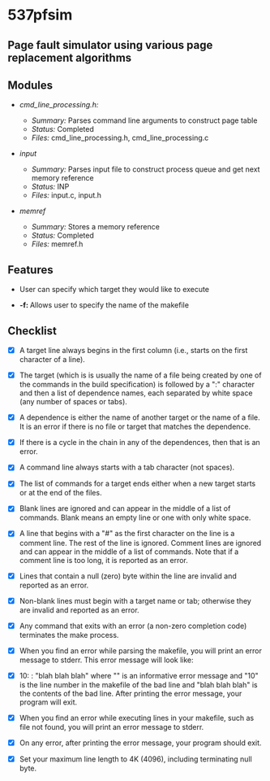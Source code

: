 # 537pfsim

## Page fault simulator using various page replacement algorithms

## Modules

- *cmd_line_processing.h:* 
	- *Summary:* Parses command line arguments to construct page table
	- *Status:* Completed
	- *Files:* cmd\_line\_processing.h, cmd\_line\_processing.c

- *input*
	- *Summary:* Parses input file to construct process queue and get next memory reference
	- *Status:* INP
	- *Files:* input.c, input.h

- *memref*
	- *Summary:* Stores a memory reference
	- *Status:* Completed
	- *Files:* memref.h

## Features

- User can specify which target they would like to execute

- **-f: <fname>** Allows user to specify the name of the makefile

## Checklist


- [x] A target line always begins in the first column (i.e., starts on the first character of a line).
- [x] The target (which is is usually the name of a file being created by one of the commands in the build specification) is followed by a ":" character and then a list of dependence names, each separated by white space (any number of spaces or tabs).
- [x] A dependence is either the name of another target or the name of a file. It is an error if there is no file or target that matches the dependence.
- [x] If there is a cycle in the chain in any of the dependences, then that is an error.
- [x] A command line always starts with a tab character (not spaces).
- [x] The list of commands for a target ends either when a new target starts or at the end of the files.
- [x] Blank lines are ignored and can appear in the middle of a list of commands. Blank means an empty line or one with only white space.
- [x] A line that begins with a "#" as the first character on the line is a comment line. The rest of the line is ignored. Comment lines are ignored and can appear in the middle of a list of commands. Note that if a comment line is too long, it is reported as an error.
- [x] Lines that contain a null (zero) byte within the line are invalid and reported as an error.
- [x] Non-blank lines must begin with a target name or tab; otherwise they are invalid and reported as an error.
- [x] Any command that exits with an error (a non-zero completion code) terminates the make process.
- [x] When you find an error while parsing the makefile, you will print an error message to stderr. This error message will look like:
- [x] 10: <error message>: "blah blah blah" where "<error message>" is an informative error message and "10" is the line number in the makefile of the bad line and "blah blah blah" is the contents of the bad line. After printing the error message, your program will exit.
- [x] When you find an error while executing lines in your makefile, such as file not found, you will print an error message to stderr.
- [x] On any error, after printing the error message, your program should exit.
- [x] Set your maximum line length to 4K (4096), including terminating null byte.


